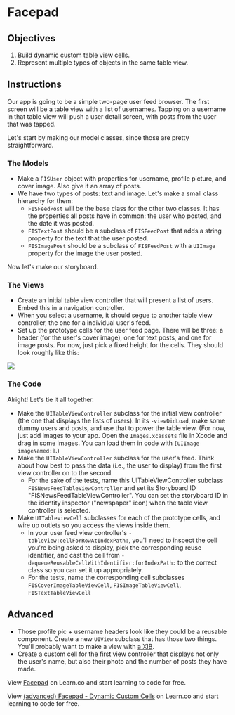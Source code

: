 
# Facepad

## Objectives

1. Build dynamic custom table view cells.
2. Represent multiple types of objects in the same table view.

## Instructions

Our app is going to be a simple two-page user feed browser. The first screen will be a table view with a list of usernames. Tapping on a username in that table view will push a user detail screen, with posts from the user that was tapped.

Let's start by making our model classes, since those are pretty straightforward.

### The Models

* Make a `FISUser` object with properties for username, profile picture, and cover image. Also give it an array of posts.
* We have two types of posts: text and image. Let's make a small class hierarchy for them:
    * `FISFeedPost` will be the base class for the other two classes. It has the properties all posts have in common: the user who posted, and the date it was posted.
    * `FISTextPost` should be a subclass of `FISFeedPost` that adds a string property for the text that the user posted.
    * `FISImagePost` should be a subclass of `FISFeedPost` with a `UIImage` property for the image the user posted.


Now let's make our storyboard.

### The Views

* Create an initial table view controller that will present a list of users. Embed this in a navigation controller.
* When you select a username, it should segue to another table view controller, the one for a individual user's feed.
* Set up the prototype cells for the user feed page. There will be three: a header (for the user's cover image), one for text posts, and one for image posts. For now, just pick a fixed height for the cells. They should look roughly like this:

![](http://ironboard-curriculum-content.s3.amazonaws.com/iOS/facepad-image.png)

### The Code

Alright! Let's tie it all together.

* Make the `UITableViewController` subclass for the initial view controller (the one that displays the lists of users). In its `-viewDidLoad`, make some dummy users and posts, and use that to power the table view. (For now, just add images to your app. Open the `Images.xcassets` file in Xcode and drag in some images. You can load them in code with `[UIImage imageNamed:]`.)
* Make the `UITableViewController` subclass for the user's feed. Think about how best to pass the data (i.e., the user to display) from the first view controller on to the second.   
   * For the sake of the tests, name this UITableViewController subclass `FISNewsFeedTableViewController` and set its Storyboard ID "FISNewsFeedTableViewController". You can set the storyboard ID in the identity inspector ("newspaper" icon) when the table view controller is selected.
* Make `UITableviewCell` subclasses for each of the prototype cells, and wire up outlets so you access the views inside them.
    * In your user feed view controller's `-tableView:cellForRowAtIndexPath:`, you'll need to inspect the cell you're being asked to display, pick the corresponding reuse identifier, and cast the cell from `-dequeueReusableCellWithIdentifier:forIndexPath:` to the correct class so you can set it up appropriately.
    * For the tests, name the corresponding cell subclasses `FISCoverImageTableViewCell`, `FISImageTableViewCell`, `FISTextTableViewCell`

## Advanced

* Those profile pic + username headers look like they could be a reusable component. Create a new `UIView` subclass that has those two things. You'll probably want to make a view with [a XIB](http://qnoid.com/2013/03/20/How-to-implement-a-reusable-UIView.html).
* Create a custom cell for the first view controller that displays not only the user's name, but also their photo and the number of posts they have made.


<p data-visibility='hidden'>View <a href='https://learn.co/lessons/facepad' title='Facepad'>Facepad</a> on Learn.co and start learning to code for free.</p>

<p data-visibility='hidden'>View <a href='https://learn.co/lessons/facepad'>(advanced) Facepad - Dynamic Custom Cells</a> on Learn.co and start learning to code for free.</p>
